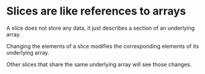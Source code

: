 # Slices are like references to arrays


A slice does not store any data,
it just describes a section of an underlying array.

Changing the elements of a slice modifies the
corresponding elements of its underlying array.

Other slices that share the same underlying array will see those changes.

